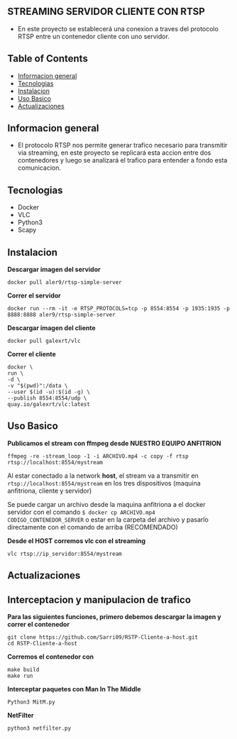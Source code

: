 ## STREAMING SERVIDOR CLIENTE CON RTSP
- En este proyecto se establecerá una conexion a traves del protocolo RTSP entre un contenedor cliente con uno servidor.

## Table of Contents
* [Informacion general](#informacion-general)
* [Tecnologias](#tecnologias)
* [Instalacion](#instalacion)
* [Uso Basico](#uso-basico)
* [Actualizaciones](#actualizaciones)

## Informacion general
- El protocolo RTSP nos permite generar trafico necesario para transmitir via streaming, en este proyecto se replicará esta accion entre dos contenedores y luego se analizará el trafico para entender a fondo esta comunicacion.

## Tecnologias
- Docker 
- VLC
- Python3
- Scapy

## Instalacion

**Descargar imagen del servidor**

    docker pull aler9/rtsp-simple-server

**Correr el servidor**

    docker run --rm -it -e RTSP_PROTOCOLS=tcp -p 8554:8554 -p 1935:1935 -p 8888:8888 aler9/rtsp-simple-server

**Descargar imagen del cliente** 

    docker pull galexrt/vlc

**Correr el cliente**

    docker \
    run \
    -d \
    -v "$(pwd)":/data \
    --user $(id -u):$(id -g) \
    --publish 8554:8554/udp \
    quay.io/galexrt/vlc:latest 


## Uso Basico

**Publicamos el stream con ffmpeg desde NUESTRO EQUIPO ANFITRION**

    ffmpeg -re -stream_loop -1 -i ARCHIVO.mp4 -c copy -f rtsp rtsp://localhost:8554/mystream

Al estar conectado a la network **host**, el stream va a transmitir en `rtsp://localhost:8554/mystream` en los tres dispositivos (maquina anfitriona, cliente y servidor)

Se puede cargar un archivo desde la maquina anfitriona a el docker servidor con el comando `$ docker cp ARCHIVO.mp4 CODIGO_CONTENEDOR_SERVER` o estar en la carpeta del archivo y pasarlo directamente con el comando de arriba (RECOMENDADO) 

**Desde el HOST corremos vlc con el streaming**

    vlc rtsp://ip_servidor:8554/mystream

## Actualizaciones

## Interceptacion y manipulacion de trafico

**Para las siguientes funciones, primero debemos descargar la imagen y correr el contenedor**
    
    git clone https://github.com/Sarri09/RSTP-Cliente-a-host.git
    cd RSTP-Cliente-a-host
    
**Corremos el contenedor con**

    make build
    make run
    
**Interceptar paquetes con Man In The Middle**
    
    Python3 MitM.py
    
**NetFilter**
    
    python3 netfilter.py
